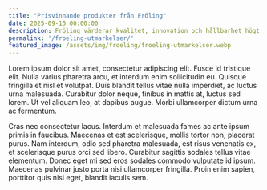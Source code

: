 ```yaml
---
title: "Prisvinnande produkter från Fröling"
date: 2025-09-15 00:00:00
description: Fröling värderar kvalitet, innovation och hållbarhet högt – något som resulterat i en rad utmärkelser genom åren, bland annat Plus X Award som delas ut till innovationer av hög kvalitet som gör livet enklare samtidigt som de bidrar till ekologiska förbättringar.
permalink: '/froeling-utmarkelser/'
featured_image: /assets/img/froeling/froeling-utmarkelser.webp
---
```



Lorem ipsum dolor sit amet, consectetur adipiscing elit. Fusce id tristique elit. Nulla varius pharetra arcu, et interdum enim sollicitudin eu. Quisque fringilla et nisl et volutpat. Duis blandit tellus vitae nulla imperdiet, ac luctus urna malesuada. Curabitur dolor neque, finibus in mattis at, luctus sed lorem. Ut vel aliquam leo, at dapibus augue. Morbi ullamcorper dictum urna ac fermentum.

Cras nec consectetur lacus. Interdum et malesuada fames ac ante ipsum primis in faucibus. Maecenas et est scelerisque, mollis tortor non, placerat purus. Nam interdum, odio sed pharetra malesuada, est risus venenatis ex, et scelerisque purus orci sed libero. Curabitur sagittis sodales tellus vitae elementum. Donec eget mi sed eros sodales commodo vulputate id ipsum. Maecenas pulvinar justo porta nisi ullamcorper fringilla. Proin enim sapien, porttitor quis nisi eget, blandit iaculis sem.

